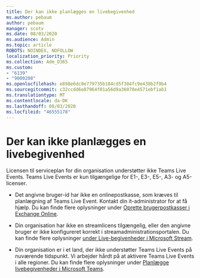 ```yaml
---
title: Der kan ikke planlægges en livebegivenhed
ms.author: pebaum
author: pebaum
manager: scotv
ms.date: 08/03/2020
ms.audience: Admin
ms.topic: article
ROBOTS: NOINDEX, NOFOLLOW
localization_priority: Priority
ms.collection: Adm_O365
ms.custom:
- "6139"
- "9000208"
ms.openlocfilehash: e898e6dc0e779735b104cd5f304fc9e438b2f9b4
ms.sourcegitcommit: c32ccdd6e87964f01a56d9a36070e4571ebf1ab1
ms.translationtype: MT
ms.contentlocale: da-DK
ms.lasthandoff: 08/03/2020
ms.locfileid: "46555178"
---
```

# <a name="unable-to-schedule-a-live-event"></a>Der kan ikke planlægges en livebegivenhed

Licensen til serviceplan for din organisation understøtter ikke Teams Live Events. Teams Live Events er kun tilgængelige for E1-, E3-, E5-, A3- og A5-licenser.

- Det angivne bruger-id har ikke en onlinepostkasse, som kræves til planlægning af Teams Live Event. Kontakt din it-administrator for at få hjælp. Du kan finde flere oplysninger under [Oprette brugerpostkasser i Exchange Online](https://docs.microsoft.com/exchange/recipients-in-exchange-online/create-user-mailboxes).

- Din organisation har ikke en streamlicens tilgængelig, eller den angivne bruger er ikke konfigureret korrekt i streamadministrationsportalen. Du kan finde flere oplysninger [under Live-begivenheder i Microsoft Stream](https://docs.microsoft.com/stream/live-event-overview).

- Din organisation er i et land, der ikke understøtter Teams Live Events på nuværende tidspunkt. Vi arbejder hårdt på at aktivere Teams Live Events i alle regioner. Du kan finde flere oplysninger under [Planlægge livebegivenheder i Microsoft Teams](https://docs.microsoft.com/microsoftteams/teams-live-events/plan-for-teams-live-events).